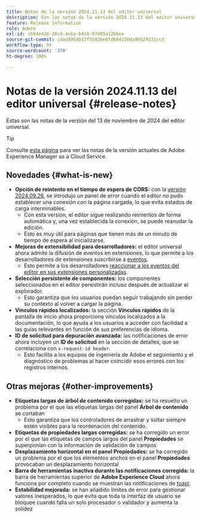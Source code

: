 ```yaml
---
title: Notas de la versión 2024.11.13 del editor universal
description: Son las notas de la versión 2024.11.13 del editor universal.
feature: Release Information
role: Admin
exl-id: cb94e436-20cd-4c6a-b4c8-07405a12b6ee
source-git-commit: cdad4954b13f5582bebfd604220da90529231ccd
workflow-type: ht
source-wordcount: '370'
ht-degree: 100%

---
```


# Notas de la versión 2024.11.13 del editor universal {#release-notes}

Estas son las notas de la versión del 13 de noviembre de 2024 del editor universal.

>[!TIP]
>
>Consulte [esta página](/help/release-notes/release-notes-cloud/release-notes-current.md) para ver las notas de la versión actuales de Adobe Experience Manager as a Cloud Service.

## Novedades {#what-is-new}

* **Opción de reintento en el tiempo de espera de CORS:** con la [versión 2024.09.26](/help/release-notes/universal-editor/2024/2024-09-26.md), se introdujo un panel de error cuando el editor no pudo establecer una conexión con la página cargada, lo que evita estados de carga interminables.
   * Con esta versión, el editor sigue realizando reintentos de forma automática y, una vez establecida la conexión, se puede reanudar la edición.
   * Esto es muy útil para páginas que tienen más de un minuto de tiempo de espera al inicializarse.
* **Mejoras de extensibilidad para desarrolladores:** el editor universal ahora admite la difusión de eventos en extensiones, lo que permite a los desarrolladores de extensiones suscribirse a [eventos](/help/implementing/universal-editor/events.md).
   * Esto permite a los desarrolladores [reaccionar a los eventos del editor en sus extensiones personalizadas](/help/implementing/universal-editor/extending.md).
* **Selección persistente de componentes:** los componentes seleccionados en el editor persistirán incluso después de actualizar el explorador.
   * Esto garantiza que los usuarios puedan seguir trabajando sin perder su contexto al volver a cargar la página.
* **Vínculos rápidos localizados:** la sección **Vínculos rápidos** de la pantalla de inicio ahora proporciona vínculos localizados a la documentación, lo que ayuda a los usuarios a acceder con facilidad a las guías relevantes en función de sus preferencias de idioma.
* **ID de solicitud para depuración avanzada:** las notificaciones de error ahora incluyen un **ID de solicitud** en la sección de detalles, que se correlaciona con `x-request-id header`.
   * Esto facilita a los equipos de ingeniería de Adobe el seguimiento y el diagnóstico de problemas al hacer coincidir esos errores con los registros internos.

## Otras mejoras {#other-improvements}

* **Etiquetas largas de árbol de contenido corregidas:** se ha resuelto un problema por el que las etiquetas largas del panel **Árbol de contenido** se cortaban
   * Esto garantiza que los controladores de arrastrar y soltar siempre estén visibles para la reordenación del contenido.
* **Etiquetas de propiedades largas corregidas:** se ha corregido un error por el que las etiquetas de campos largos del panel **Propiedades** se superponían con la información de validación de campos
* **Desplazamiento horizontal en el panel Propiedades:** se ha corregido un problema por el que los elementos anchos en el panel **Propiedades** provocaban un desplazamiento horizontal
* **Barra de herramientas inactiva durante las notificaciones corregida:** la barra de herramientas superior de **Adobe Experience Cloud** ahora funciona por completo cuando se muestran las notificaciones de [toast](https://spectrum.adobe.com/page/toast/).
* **Estabilidad mejorada:** se han añadido límites de error para gestionar valores inesperados, lo que evita que toda la interfaz de usuario se bloquee cuando falla un solo procesador o validador y aumenta la solidez
